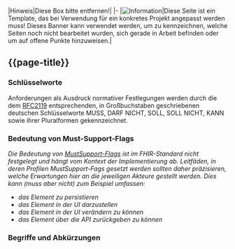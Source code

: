 |Hinweis|Diese Box bitte entfernen!|
|-
|![Information](https://wiki.hl7.de/images/thumb/Under_construction_icon-blue.svg/100px-Under_construction_icon-blue.svg.png)|Diese Seite ist ein Template, das bei Verwendung für ein konkretes Projekt angepasst werden muss! Dieses Banner kann verwendet werden, um zu kennzeichnen, welche Seiten noch nicht bearbeitet wurden, sich gerade in Arbeit befinden oder um auf offene Punkte hinzuweisen.|

## {{page-title}}

### Schlüsselworte

Anforderungen als Ausdruck normativer Festlegungen werden durch die dem [RFC2119](https://tools.ietf.org/html/rfc2119) entsprechenden, in Großbuchstaben geschriebenen deutschen Schlüsselworte MUSS, DARF NICHT, SOLL, SOLL NICHT, KANN sowie ihrer Pluralformen gekennzeichnet.

### Bedeutung von Must-Support-Flags

*Die Bedeutung von [MustSupport-Flags](http://hl7.org/fhir/R4/conformance-rules.html#mustSupport) ist im FHIR-Standard nicht festgelegt und hängt vom Kontext der Implementierung ab. Leitfäden, in deren Profilen MustSupport-Fags gesetzt werden sollten daher präzisieren, welche Erwartungen hier an die jeweiligen Akteure gestellt werden. Dies kann (muss aber nicht) zum Beispiel umfassen:*
* *das Element zu persistieren*
* *das Element in der UI darzustellen*
* *das Element in der UI verändern zu können*
* *das Element über die API zurückgeben zu können*

### Begriffe und Abkürzungen
<!-- weitere Begriffe und Akronyme, die in diesem IG verwendet werden und einer Erläuterung bedürfen-->